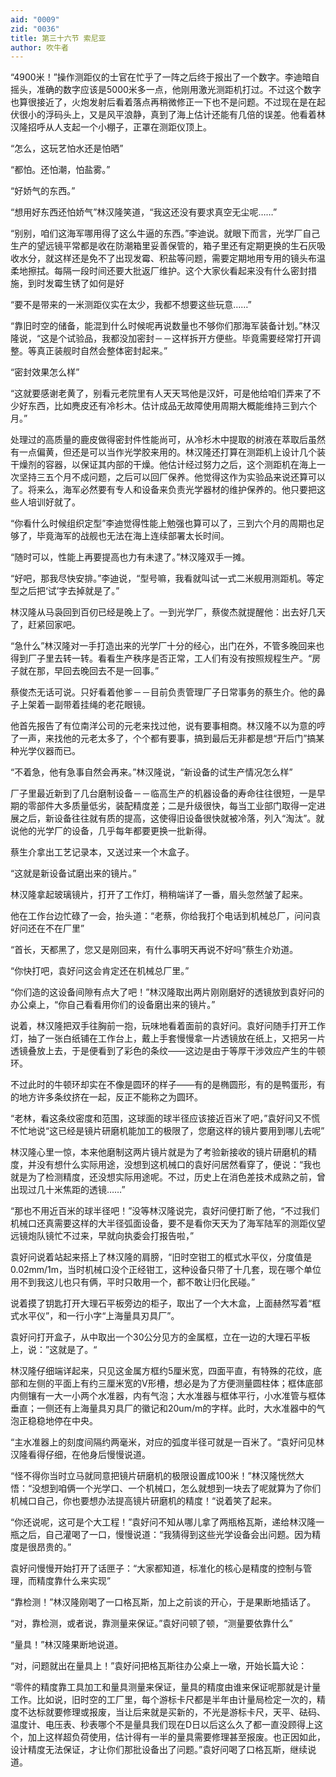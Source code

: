 ```yaml
---
aid: "0009"
zid: "0036"
title: 第三十六节 索尼亚
author: 吹牛者
---
```


“4900米！”操作测距仪的士官在忙乎了一阵之后终于报出了一个数字。李迪暗自摇头，准确的数字应该是5000米多一点，他刚用激光测距机打过。不过这个数字也算很接近了，火炮发射后看着落点再稍微修正一下也不是问题。不过现在是在起伏很小的浮码头上，又是风平浪静，真到了海上估计还能有几倍的误差。他看着林汉隆招呼从人支起一个小棚子，正罩在测距仪顶上。

“怎么，这玩艺怕水还是怕晒”

“都怕。还怕潮，怕盐雾。”

“好娇气的东西。”

“想用好东西还怕娇气”林汉隆笑道，“我这还没有要求真空无尘呢……”

“别别，咱们这海军哪用得了这么牛逼的东西。”李迪说。就眼下而言，光学厂自己生产的望远镜平常都是收在防潮箱里妥善保管的，箱子里还有定期更换的生石灰吸收水分，就这样还是免不了出现发霉、积盐等问题，需要定期地用专用的镜头布温柔地擦拭。每隔一段时间还要大批返厂维护。这个大家伙看起来没有什么密封措施，到时发霉生锈了如何是好

“要不是带来的一米测距仪实在太少，我都不想要这些玩意……”

“靠旧时空的储备，能混到什么时候呢再说数量也不够你们那海军装备计划。”林汉隆说，“这是个试验品，我都没加密封－－这样拆开方便些。毕竟需要经常打开调整。等真正装舰时自然会整体密封起来。”

“密封效果怎么样”

“这就要感谢老黄了，别看元老院里有人天天骂他是汉奸，可是他给咱们弄来了不少好东西，比如麂皮还有冷杉木。估计成品无故障使用周期大概能维持三到六个月。”

处理过的高质量的鹿皮做得密封件性能尚可，从冷杉木中提取的树液在萃取后虽然有一点偏黄，但还是可以当作光学胶来用的。林汉隆还打算在测距机上设计几个装干燥剂的容器，以保证其内部的干燥。他估计经过努力之后，这个测距机在海上一次坚持三五个月不成问题，之后可以回厂保养。他觉得这作为实验品来说还算可以了。将来么，海军必然要有专人和设备来负责光学器材的维护保养的。他只要把这些人培训好就了。

“你看什么时候组织定型”李迪觉得性能上勉强也算可以了，三到六个月的周期也足够了，毕竟海军的战舰也无法在海上连续部署太长时间。

“随时可以，性能上再要提高也力有未逮了。”林汉隆双手一摊。

“好吧，那我尽快安排。”李迪说，“型号嘛，我看就叫试一式二米舰用测距机。等定型之后把‘试’字去掉就是了。”

林汉隆从马袅回到百仞已经是晚上了。一到光学厂，蔡俊杰就提醒他：出去好几天了，赶紧回家吧。

“急什么”林汉隆对一手打造出来的光学厂十分的经心，出门在外，不管多晚回来也得到厂子里去转一转。看看生产秩序是否正常，工人们有没有按照规程生产。“房子就在那，早回去晚回去不是一回事。”

蔡俊杰无话可说。只好看着他爹－－目前负责管理厂子日常事务的蔡生介。他的鼻子上架着一副带着挂绳的老花眼镜。

他首先报告了有位南洋公司的元老来找过他，说有要事相商。林汉隆不以为意的哼了一声，来找他的元老太多了，个个都有要事，搞到最后无非都是想“开后门”搞某种光学仪器而已。

“不着急，他有急事自然会再来。”林汉隆说，“新设备的试生产情况怎么样”

厂子里最近新到了几台磨制设备－－临高生产的机器设备的寿命往往很短，一是早期的零部件大多质量低劣，装配精度差；二是升级很快，每当工业部门取得一定进展之后，新设备往往就有质的提高，这使得旧设备很快就被冷落，列入“淘汰”。就说他的光学厂的设备，几乎每年都要更换一批新得。

蔡生介拿出工艺记录本，又送过来一个木盒子。

“这就是新设备试磨出来的镜片。”

林汉隆拿起玻璃镜片，打开了工作灯，稍稍端详了一番，眉头忽然皱了起来。

他在工作台边忙碌了一会，抬头道：“老蔡，你给我打个电话到机械总厂，问问袁好问还在不在厂里”

“首长，天都黑了，您又是刚回来，有什么事明天再说不好吗”蔡生介劝道。

“你快打吧，袁好问这会肯定还在机械总厂里。”

“你们造的这设备间隙有点大了吧！”林汉隆取出两片刚刚磨好的透镜放到袁好问的办公桌上，“你自己看看用你们的设备磨出来的镜片。”

说着，林汉隆把双手往胸前一抱，玩味地看着面前的袁好问。袁好问随手打开工作灯，抽了一张白纸铺在工作台上，戴上手套慢慢拿一片透镜放在纸上，又把另一片透镜叠放上去，于是便看到了彩色的条纹——这边是由于等厚干涉效应产生的牛顿环。

不过此时的牛顿环却实在不像是圆环的样子——有的是椭圆形，有的是鸭蛋形，有的地方许多条纹挤在一起，反正不能称之为圆环。

“老林，看这条纹密度和范围，这球面的球半径应该接近百米了吧，”袁好问又不慌不忙地说“这已经是镜片研磨机能加工的极限了，您磨这样的镜片要用到哪儿去呢”

林汉隆心里一惊，本来他磨制这两片镜片就是为了考验新接收的镜片研磨机的精度，并没有想什么实际用途，没想到这机械口的袁好问居然看穿了，便说：“我也就是为了检测精度，还没想实际用途呢。不过，历史上在消色差技术成熟之前，曾出现过几十米焦距的透镜……”

“那也不用近百米的球半径吧！”没等林汉隆说完，袁好问便打断了他，“不过我们机械口还真需要这样的大半径弧面设备，要不是看你天天为了海军陆军的测距仪望远镜炮队镜忙不过来，早就向执委会打报告啦，”

袁好问说着站起来搭上了林汉隆的肩膀，“旧时空钳工的框式水平仪，分度值是0.02mm/1m，当时机械口没个正经钳工，这种设备只带了十几套，现在哪个单位用不到我这儿也只有俩，平时只敢用一个，都不敢让归化民碰。”

说着摸了钥匙打开大理石平板旁边的柜子，取出了一个大木盒，上面赫然写着“框式水平仪”，和一行小字“上海量具刃具厂”。

袁好问打开盒子，从中取出一个30公分见方的金属框，立在一边的大理石平板上，说：”这就是了。“

林汉隆仔细端详起来，只见这金属方框约5厘米宽，四面平直，有特殊的花纹，底部和左侧的平面上有约三厘米宽的V形槽，想必是为了方便测量圆柱体；框体底部内侧镶有一大一小两个水准器，内有气泡；大水准器与框体平行，小水准管与框体垂直；一侧还有上海量具刃具厂的徽记和20um/m的字样。此时，大水准器中的气泡正稳稳地停在中央。

“主水准器上的刻度间隔约两毫米，对应的弧度半径可就是一百米了。“袁好问见林汉隆看得仔细，在他身后慢慢说道。

“怪不得你当时立马就同意把镜片研磨机的极限设置成100米！”林汉隆恍然大悟：“没想到咱俩一个光学口、一个机械口，怎么就想到一块去了呢就算为了你们机械口自己，你也要想办法提高镜片研磨机的精度！“说着笑了起来。

“你还说呢，这可是个大工程！”袁好问不知从哪儿拿了两瓶格瓦斯，递给林汉隆一瓶之后，自己灌喝了一口，慢慢说道：“我猜得到这些光学设备会出问题。因为精度是很昂贵的。”

袁好问慢慢开始打开了话匣子：“大家都知道，标准化的核心是精度的控制与管理，而精度靠什么来实现”

“靠检测！”林汉隆刚喝了一口格瓦斯，加上之前谈的开心，于是果断地插话了。

“对，靠检测，或者说，靠测量来保证。”袁好问顿了顿，“测量要依靠什么”

“量具！”林汉隆果断地说道。

“对，问题就出在量具上！”袁好问把格瓦斯往办公桌上一墩，开始长篇大论：

“零件的精度靠工具加工和量具测量来保证，量具的精度由谁来保证呢那就是计量工作。比如说，旧时空的工厂里，每个游标卡尺都是半年由计量局检定一次的，精度不达标就要修理或报废，当让后来就是买新的，不光是游标卡尺，天平、砝码、温度计、电压表、秒表哪个不是量具我们现在D日以后这么久了都一直没顾得上这个，加上这样超负荷使用，估计得有一半的量具需要修理甚至报废。也正因如此，设计精度无法保证，才让你们那批设备出了问题。”袁好问喝了口格瓦斯，继续说道。



